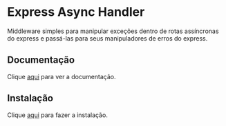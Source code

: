 # Express Async Handler

Middleware simples para manipular exceções dentro de rotas assíncronas do express e passá-las para seus manipuladores de erros do express.

## Documentação

Clique [aqui](https://github.com/Abazhenov/express-async-handler) para ver a documentação.

## Instalação

Clique [aqui](https://www.npmjs.com/package/express-async-handler) para fazer a instalação.
